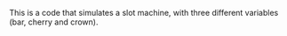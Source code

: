 This is a code that simulates a slot machine, with three different variables (bar, cherry and crown).
